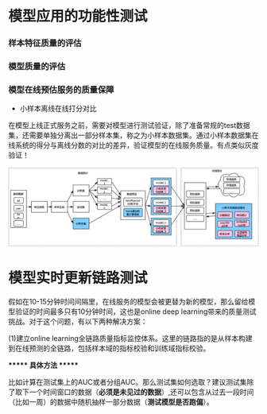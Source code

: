 # 模型应用的功能性测试

### 样本特征质量的评估

### 模型质量的评估

### 模型在线预估服务的质量保障

- 小样本离线在线打分对比

在模型上线正式服务之前，需要对模型进行测试验证，除了准备常规的test数据集，还需要单独分离出一部分样本集，称之为小样本数据集。通过小样本数据集在线系统的得分与离线分数的对比的差异，验证模型的在线服务质量。有点类似灰度验证！

![](./pictures/小样本测试.png)

# 模型实时更新链路测试
假如在10-15分钟时间间隔里，在线服务的模型会被更替为新的模型，那么留给模型验证的时间最多只有10分钟时间，这也是online deep learning带来的质量测试挑战。对于这个问题，有以下两种解决方案：

(1)建立online learning全链路质量指标监控体系。这里的链路指的是从样本构建到在线预测的全链路，包括样本域的指标校验和训练域指标校验。

**\*\*\*\*\* 具体方法 \*\*\*\*\***

比如计算在测试集上的AUC或者分组AUC。那么测试集如何选取？建议测试集除了取下一个时间窗口的数据（**必须是未见过的数据**）,还可以包含从过去一段时间（比如一周）的数据中随机抽样一部分数据（**测试模型是否跑偏**）。

